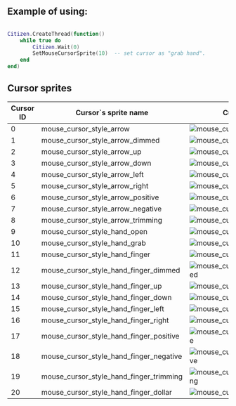## Example of using:
```lua

Citizen.CreateThread(function()
    while true do
        Citizen.Wait(0)
        SetMouseCursorSprite(10)  -- set cursor as "grab hand".
    end
end)

```

<h2>Cursor sprites</h2>

Cursor ID | Cursor`s sprite name | Cursor`s sprite image
------------ | ---------------- | ---------------
0 | mouse_cursor_style_arrow | ![mouse_cursor_style_arrow](http://femga.com/images/samples/cursors/mouse_cursor_style_arrow.png)
1 | mouse_cursor_style_arrow_dimmed | ![mouse_cursor_style_arrow_dimmed](http://femga.com/images/samples/cursors/mouse_cursor_style_arrow_dimmed.png)
2 | mouse_cursor_style_arrow_up | ![mouse_cursor_style_arrow_up](http://femga.com/images/samples/cursors/mouse_cursor_style_arrow_up.png)
3 | mouse_cursor_style_arrow_down | ![mouse_cursor_style_arrow_down](http://femga.com/images/samples/cursors/mouse_cursor_style_arrow_down.png)
4 | mouse_cursor_style_arrow_left | ![mouse_cursor_style_arrow_left](http://femga.com/images/samples/cursors/mouse_cursor_style_arrow_left.png)
5 | mouse_cursor_style_arrow_right | ![mouse_cursor_style_arrow_right](http://femga.com/images/samples/cursors/mouse_cursor_style_arrow_right.png)
6 | mouse_cursor_style_arrow_positive | ![mouse_cursor_style_arrow_positive](http://femga.com/images/samples/cursors/mouse_cursor_style_arrow_positive.png)
7 | mouse_cursor_style_arrow_negative | ![mouse_cursor_style_arrow_negative](http://femga.com/images/samples/cursors/mouse_cursor_style_arrow_negative.png)
8 | mouse_cursor_style_arrow_trimming | ![mouse_cursor_style_arrow_trimming](http://femga.com/images/samples/cursors/mouse_cursor_style_arrow_trimming.png)
9 | mouse_cursor_style_hand_open | ![mouse_cursor_style_hand_open](http://femga.com/images/samples/cursors/mouse_cursor_style_hand_open.png)
10 | mouse_cursor_style_hand_grab | ![mouse_cursor_style_hand_grab](http://femga.com/images/samples/cursors/mouse_cursor_style_hand_grab.png)
11 | mouse_cursor_style_hand_finger | ![mouse_cursor_style_hand_finger](http://femga.com/images/samples/cursors/mouse_cursor_style_hand_finger.png)
12 | mouse_cursor_style_hand_finger_dimmed | ![mouse_cursor_style_hand_finger_dimmed](http://femga.com/images/samples/cursors/mouse_cursor_style_hand_finger_dimmed.png)
13 | mouse_cursor_style_hand_finger_up | ![mouse_cursor_style_hand_finger_up](http://femga.com/images/samples/cursors/mouse_cursor_style_hand_finger_up.png)
14 | mouse_cursor_style_hand_finger_down | ![mouse_cursor_style_hand_finger_down](http://femga.com/images/samples/cursors/mouse_cursor_style_hand_finger_down.png)
15 | mouse_cursor_style_hand_finger_left | ![mouse_cursor_style_hand_finger_left](http://femga.com/images/samples/cursors/mouse_cursor_style_hand_finger_left.png)
16 | mouse_cursor_style_hand_finger_right | ![mouse_cursor_style_hand_finger_right](http://femga.com/images/samples/cursors/mouse_cursor_style_hand_finger_right.png)
17 | mouse_cursor_style_hand_finger_positive | ![mouse_cursor_style_hand_finger_positive](http://femga.com/images/samples/cursors/mouse_cursor_style_hand_finger_positive.png)
18 | mouse_cursor_style_hand_finger_negative | ![mouse_cursor_style_hand_finger_negative](http://femga.com/images/samples/cursors/mouse_cursor_style_hand_finger_negative.png)
19 | mouse_cursor_style_hand_finger_trimming | ![mouse_cursor_style_hand_finger_trimming](http://femga.com/images/samples/cursors/mouse_cursor_style_hand_finger_trimming.png)
20 | mouse_cursor_style_hand_finger_dollar | ![mouse_cursor_style_hand_finger_dollar](http://femga.com/images/samples/cursors/mouse_cursor_style_hand_finger_dollar.png)